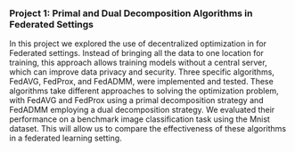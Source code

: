 ### **Project 1: Primal and Dual Decomposition Algorithms in Federated Settings**

In this project we explored the use of decentralized optimization in for Federated settings. Instead of bringing all the data to one location for training, this approach allows training models without a central server, which can improve data privacy and security. Three specific algorithms, FedAVG, FedProx, and FedADMM, were implemented and tested. These algorithms take different approaches to solving the optimization problem, with FedAVG and FedProx using a primal decomposition strategy and FedADMM employing a dual decomposition strategy. We evaluated their performance on a benchmark image classification task using the Mnist dataset. This will allow us to compare the effectiveness of these algorithms in a federated learning setting.
